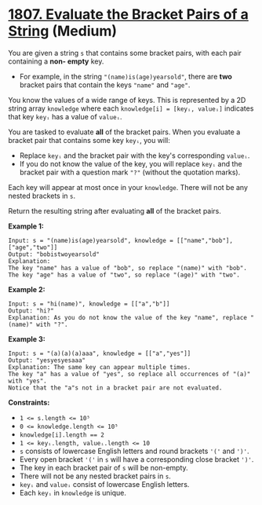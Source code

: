 # [1807. Evaluate the Bracket Pairs of a String][link] (Medium)

[link]: https://leetcode.com/problems/evaluate-the-bracket-pairs-of-a-string/

You are given a string `s` that contains some bracket pairs, with each pair containing a **non-
empty** key.

- For example, in the string `"(name)is(age)yearsold"`, there are **two** bracket pairs that contain
the keys `"name"` and `"age"`.

You know the values of a wide range of keys. This is represented by a 2D string array `knowledge`
where each `knowledge[i] = [keyᵢ, valueᵢ]` indicates that key `keyᵢ` has a value of `valueᵢ`.

You are tasked to evaluate **all** of the bracket pairs. When you evaluate a bracket pair that
contains some key `keyᵢ`, you will:

- Replace `keyᵢ` and the bracket pair with the key's corresponding `valueᵢ`.
- If you do not know the value of the key, you will replace `keyᵢ` and the bracket pair with a
question mark `"?"` (without the quotation marks).

Each key will appear at most once in your `knowledge`. There will not be any nested brackets in `s`.

Return the resulting string after evaluating **all** of the bracket pairs.

**Example 1:**

```
Input: s = "(name)is(age)yearsold", knowledge = [["name","bob"],["age","two"]]
Output: "bobistwoyearsold"
Explanation:
The key "name" has a value of "bob", so replace "(name)" with "bob".
The key "age" has a value of "two", so replace "(age)" with "two".
```

**Example 2:**

```
Input: s = "hi(name)", knowledge = [["a","b"]]
Output: "hi?"
Explanation: As you do not know the value of the key "name", replace "(name)" with "?".
```

**Example 3:**

```
Input: s = "(a)(a)(a)aaa", knowledge = [["a","yes"]]
Output: "yesyesyesaaa"
Explanation: The same key can appear multiple times.
The key "a" has a value of "yes", so replace all occurrences of "(a)" with "yes".
Notice that the "a"s not in a bracket pair are not evaluated.
```

**Constraints:**

- `1 <= s.length <= 10⁵`
- `0 <= knowledge.length <= 10⁵`
- `knowledge[i].length == 2`
- `1 <= keyᵢ.length, valueᵢ.length <= 10`
- `s` consists of lowercase English letters and round brackets `'('` and `')'`.
- Every open bracket `'('` in `s` will have a corresponding close bracket `')'`.
- The key in each bracket pair of `s` will be non-empty.
- There will not be any nested bracket pairs in `s`.
- `keyᵢ` and `valueᵢ` consist of lowercase English letters.
- Each `keyᵢ` in `knowledge` is unique.
